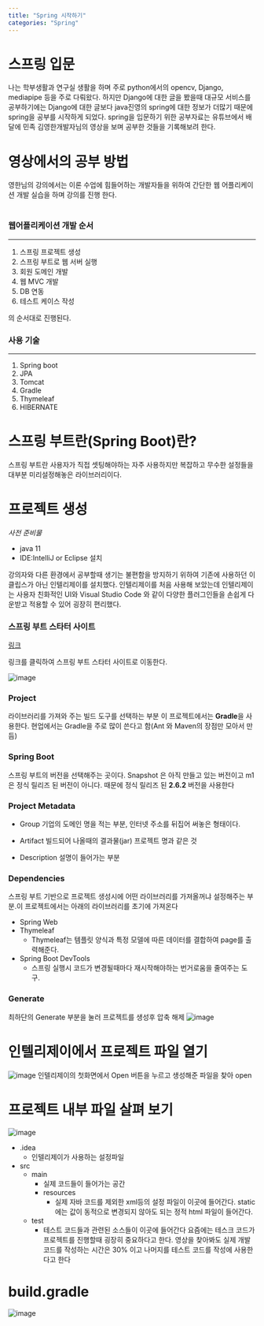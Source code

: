 ```yaml
---
title: "Spring 시작하기"
categories: "Spring"
---
```


# 스프링 입문
나는 학부생활과 연구실 생활을 하며 주로 python에서의 opencv, Django, mediapipe 등을 주로 다뤄왔다. 하지만 Django에 대한 글을 봤을때 대규모 서비스를 공부하기에는 Django에 대한 글보다 java진영의 spring에 대한 정보가 더많기 때문에 spring을 공부를 시작하게 되었다. spring을 입문하기 위한 공부자료는 유튜브에서 배달에 민족 김영한개발자님의 영상을 보며 공부한 것들을 기록해보려 한다.

# 영상에서의 공부 방법
영한님의 강의에서는 이론 수업에 힘들어하는 개발자들을 위하여 간단한 웹 어플리케이션 개발 실습을 하며 강의를 진행 한다. 
<br>
<br>

### 웹어플리케이션 개발 순서
---
<ol>
    <li>스프링 프로젝트 생성</li>
    <li>스프링 부트로 웹 서버 실행</li>
    <li>회원 도메인 개발</li>
    <li>웹 MVC 개발</li>
    <li>DB 연동 </li>
    <li>테스트 케이스 작성</li>
</ol>
의 순서대로 진행된다.
<br>
  
### 사용 기술
---
<ol>
    <li>Spring boot</li>
    <li>JPA</li>
    <li>Tomcat</li>
    <li>Gradle</li>
    <li>Thymeleaf</li>
    <li>HIBERNATE</li>
</ol>


### 

# 스프링 부트란(Spring Boot)란?
스프링 부트란 사용자가 직접 셋팅해야하는 자주 사용하지만 복잡하고 무수한 설정들을 대부분 미리설정해놓은 라이브러리이다.


# 프로젝트 생성
*사전 준비물*
* java 11
* IDE:IntelliJ or Eclipse 설치 

강의자와 다른 환경에서 공부할때 생기는 불편함을 방지하기 위하여 기존에 사용하던 이클립스가 아닌 인텔리제이를 설치했다. 인텔리제이를 처음 사용해 보았는데 인텔리제이는 사용자 친화적인 UI와 Visual Studio Code 와 같이 다양한 플러그인들을 손쉽게 다운받고 적용할 수 있어 굉장히 편리했다.

### 스프링 부트 스타터 사이트
[링크](https://start.spring.io/)

링크를 클릭하여 스프링 부트 스타터 사이트로 이동한다.

![image](../assets/images/spring/spring_starter.png)

### Project
라이브러리를 가져와 주는 빌드 도구를 선택하는 부분 이 프로젝트에서는 **Gradle**을 사용한다. 현업에서는 Gradle을 주로 많이 쓴다고 함(Ant 와 Maven의 장점만 모아서 만듬)
### Spring Boot 
스프링 부트의 버전을 선택해주는 곳이다. Snapshot 은 아직 만들고 있는 버전이고 m1은 정식 릴리즈 된 버전이 아니다. 때문에 정식 릴리즈 된 **2.6.2** 버전을 사용한다

### Project Metadata
* Group
기업의 도메인 명을 적는 부분, 인터넷 주소를 뒤집어 써놓은 형태이다.

* Artifact
빌드되어 나올때의 결과물(jar) 프로젝트 명과 같은 것
* Description
설명이 들어가는 부분

### Dependencies
 스프링 부트 기반으로 프로젝트 생성시에 어떤 라이브러리를 가져올꺼냐 설정해주는 부분.이 프로젝트에서는 아래의 라이브러리를 초기에 가져온다
* Spring Web
* Thymeleaf
	* Thymeleaf는  템플릿 양식과 특정 모델에 따른 데이터를 결합하여 page를 출력해준다. 
* Spring Boot DevTools 
	* 스프링 실행시 코드가 변경될때마다 재시작해야하는 번거로움을 줄여주는 도구.



### Generate
최하단의 Generate 부분을 눌러 프로젝트를 생성후 압축 해제
![image](../assets/images/spring/generate.png)


# 인텔리제이에서 프로젝트 파일 열기
![image](../assets/images/spring/open_project.png)
인텔리제이의 첫화면에서 Open 버튼을 누르고 생성해준 파일을 찾아 open


# 프로젝트 내부 파일 살펴 보기
![image](../assets/images/spring/project_in.png)
* .idea 
	* 인텔리제이가 사용하는 설정파일
* src
	* main
		* 실제 코드들이 들어가는 공간
		* resources
			*  실제 자바 코드를 제외한 xml등의 설정 파일이 이곳에 들어간다. static에는 값이 동적으로 변경되지 않아도 되는 정적 html 파일이 들어간다.
	* test
		* 테스트 코드들과 관련된 소스들이 이곳에 들어간다 요즘에는 테스크 코드가 프로젝트를 진행할때 굉장히 중요하다고 한다. 영상을 찾아봐도 실제 개발코드를 작성하는 시간은 30% 이고 나머지를 테스트 코드를 작성에 사용한다고 한다


# build.gradle
![image](../assets/images/spring/build_gradle.png)




